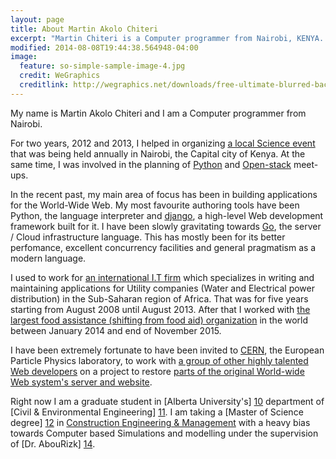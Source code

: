 ```yaml
---
layout: page
title: About Martin Akolo Chiteri
excerpt: "Martin Chiteri is a Computer programmer from Nairobi, KENYA. He is also a Particle Physics enthusiast and an 'armchair' Astronomer"
modified: 2014-08-08T19:44:38.564948-04:00
image:
  feature: so-simple-sample-image-4.jpg
  credit: WeGraphics
  creditlink: http://wegraphics.net/downloads/free-ultimate-blurred-background-pack/
---
```

My name is Martin Akolo Chiteri and I am a Computer programmer from Nairobi.

For two years, 2012 and 2013, I helped in organizing [a local Science event][0] that was being held annually in Nairobi, the Capital city of Kenya. At the same time, I was involved in the planning of [Python][1] and [Open-stack][2]  meet-ups.

In the recent past, my main area of focus has been in building applications for the World-Wide Web. My most favourite authoring tools have been Python, the language interpreter and [django][3], a high-level Web development framework built for it. I have been slowly gravitating towards [Go][4], the server / Cloud infrastructure language. This has mostly been for its better perfomance, excellent concurrency facilities and general pragmatism as a modern language. 

I used to work for [an international I.T firm][8] which specializes in writing and maintaining applications for Utility companies (Water and Electrical power distribution) in the Sub-Saharan region of Africa. That was for five years starting from August 2008 until August 2013. After that I worked with [the largest food assistance (shifting from food aid) organization][9] in the world between January 2014 and end of November 2015. 

I have been extremely fortunate to have been invited to [CERN][5], the European Particle Physics laboratory, to work with [a group of other highly talented Web developers][6] on a project to restore [parts of the original World-wide Web system's server and website][7].

Right now I am a graduate student in [Alberta University's] [10]  department of [Civil & Environmental Engineering] [11]. I am taking a [Master of Science degree] [12] in [Construction Engineering & Management][13] with a heavy bias towards Computer based Simulations and modelling under the supervision of [Dr. AbouRizk] [14].

[0]: http://nairobi.sciencehackday.com/ "Science Hack day, Nairobi"
[1]: http://www.python.org/ "Python Language"
[2]: http://www.openstack.org/ "Open stack"
[3]: https://www.djangoproject.com/ 
[4]: https://golang.org/ "GoLang"
[5]: http://home.web.cern.ch/
[6]: http://first-website.web.cern.ch/blog/line-mode-browser-dev-days-participants-announced "LMB participants" 
[7]: http://line-mode.cern.ch/ "Line-Mode Browser simulator"
[8]: http://www.indra.es/ "Indra Sistemas"
[9]: http://www.wfp.org/ "World Food Programme"
[10]: https://ualberta.ca/ "University of Alberta"
[11]: http://www.civil.engineering.ualberta.ca/Graduate.aspx "Department of Civil & Environmental Engineering and School of Mining & Petroleum - University of Alberta" 
[12]: http://www.civil.engineering.ualberta.ca/en/Graduate/DegreesandPrograms/MScPrograms.aspx "M.Sc Programs"
[13]: http://www.civil.engineering.ualberta.ca/en/Research/ResearchAreas/Construction.aspx "Construction - School of Mining & Petroleum - University of Alberta" 
[14]: http://www.civil.engineering.ualberta.ca/Research/ResearchAreas/Construction/SimaanMAbouRizk.aspx "Dr. Simaan AbouRizk"
